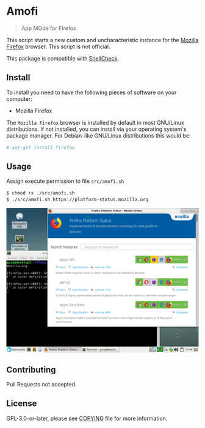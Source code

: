 # Amofi

> App MOde for FIrefox

This script starts a new custom and uncharacteristic instance for the [Mozilla Firefox](https://www.mozilla.org/en-US/firefox/) browser. This script is not official.

This package is compatible with [ShellCheck](https://www.shellcheck.net).

## Install

To install you need to have the following pieces of software on your computer:

- Mozilla Firefox

The `Mozilla Firefox` browser is installed by default in most GNU/Linux distributions. If not installed, you can install via your operating system's package manager. For Debian-like GNU/Linux distributions this would be:

``` bash
# apt-get install firefox
```

## Usage

Assign execute permission to file ``src/amofi.sh``

``` bash
$ chmod +x ./src/amofi.sh
$ ./src/amofi.sh https://platform-status.mozilla.org
```

![Screenshot](doc/image/screenshot.png)

## Contributing

Pull Requests not accepted.

## License

GPL-3.0-or-later, please see [COPYING](COPYING) file for more information.
